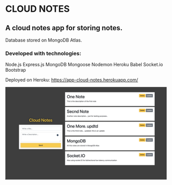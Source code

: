 # CLOUD NOTES

## A cloud notes app for storing notes.

Database stored on MongoDB Atlas.

### Developed with technologies:

Node.js
Express.js
MongoDB
Mongoose
Nodemon
Heroku
Babel
Socket.io
Bootstrap

Deployed on Heroku: https://app-cloud-notes.herokuapp.com/

![cloud-notes](cloud-notes.jpeg)
